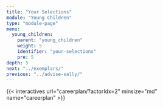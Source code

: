 ```yaml
---
title: "Your Selections"
module: "Young Children"
type: "module-page"
menu:
  young_children:
    parent: "young_children"
    weight: 5
    identifier: "your-selections"
    pre: 5
depth: 5
next: "../exemplars/"
previous: "../advise-sally/"
---
```



{{< interactives url="careerplan/?actorIdx=2" minsize="md" name="careerplan" >}}
